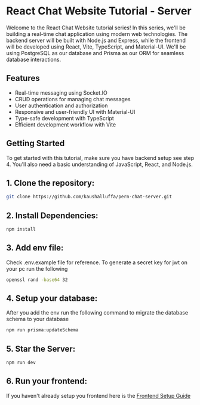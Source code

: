 # React Chat Website Tutorial - Server

Welcome to the React Chat Website tutorial series! In this series, we'll be building a real-time chat application using modern web technologies. The backend server will be built with Node.js and Express, while the frontend will be developed using React, Vite, TypeScript, and Material-UI. We'll be using PostgreSQL as our database and Prisma as our ORM for seamless database interactions.

## Features

- Real-time messaging using Socket.IO
- CRUD operations for managing chat messages
- User authentication and authorization
- Responsive and user-friendly UI with Material-UI
- Type-safe development with TypeScript
- Efficient development workflow with Vite

## Getting Started

To get started with this tutorial, make sure you have backend setup see step 4. You'll also need a basic understanding of JavaScript, React, and Node.js.

## 1. **Clone the repository:**

```bash
git clone https://github.com/kaushalluffa/pern-chat-server.git

```

## 2. **Install Dependencies:**

```bash
npm install

```

## 3. **Add env file:**

 Check .env.example file for reference. To generate a secret key for jwt on your pc run the following

 ```bash
 openssl rand -base64 32

 ```

## 4. **Setup your database:**

After you add the env run the following command to migrate the database schema to your database 

```bash
npm run prisma:updateSchema

```
## 5. **Star the Server:**

```bash
npm run dev

```
## 6. **Run your frontend:**
If you haven't already setup you frontend here is the [Frontend Setup Guide](https://github.com/kaushalluffa/pern-chat-client)
